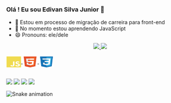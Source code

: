 ### Olá ! Eu sou Edivan Silva Junior 👋

- 🔭 Estou em processo de migração de carreira para front-end
- 🌱 No momento estou aprendendo JavaScript
- 😄 Pronouns: ele/dele

<div align="center">
  <a href="https://github.com/edivansilvajr">
  <img height="180em" src="https://github-readme-stats.vercel.app/api?username=edivansilvajr&show_icons=true&theme=dracula&include_all_commits=true&count_private=true"/>
  <img height="180em" src="https://github-readme-stats.vercel.app/api/top-langs/?username=edivansilvajr&layout=compact&langs_count=7&theme=dracula"/>
</div>

<div style="display: inline_block"><br>
  <img align="center" alt="Rafa-Js" height="30" width="40" src="https://raw.githubusercontent.com/devicons/devicon/master/icons/javascript/javascript-plain.svg">
  <img align="center" alt="Rafa-HTML" height="30" width="40" src="https://raw.githubusercontent.com/devicons/devicon/master/icons/html5/html5-original.svg">
  <img align="center" alt="Rafa-CSS" height="30" width="40" src="https://raw.githubusercontent.com/devicons/devicon/master/icons/css3/css3-original.svg">
</div>

##

<div>
<a href="https://www.facebook.com/edivan.dasilvajunior.7"><img src="https://img.shields.io/badge/Facebook-1877F2?style=for-the-badge&logo=facebook&logoColor=white"></a> 
<a href="https://www.instagram.com/tuche_85" target="_blank"><img src="https://img.shields.io/badge/-Instagram-%23E4405F?style=for-the-badge&logo=instagram&logoColor=white" target="_blank"></a> 
<a href = "mailto:edivanjr13@gmail.com"><img src="https://img.shields.io/badge/-Gmail-%23333?style=for-the-badge&logo=gmail&logoColor=white" target="_blank"></a>
<a href="https://www.linkedin.com/in/edivan-da-silva-junior-955731210/" target="_blank"><img src="https://img.shields.io/badge/-LinkedIn-%230077B5?style=for-the-badge&logo=linkedin&logoColor=white" target="_blank"></a>
</div>

  ![Snake animation](https://github.com/edivansilvajr/edivansilvajr/blob/output/github-contribution-grid-snake.svg)

